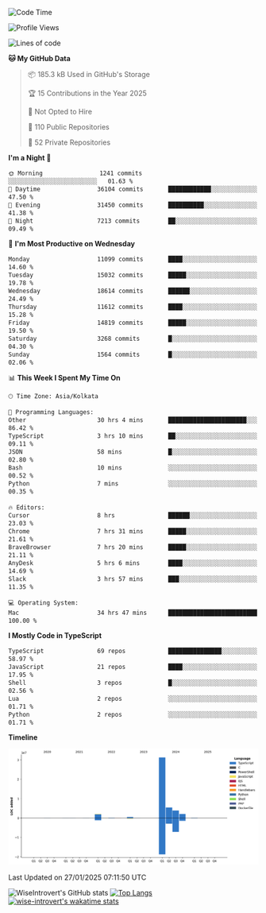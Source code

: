 <!--START_SECTION:waka-->
![Code Time](http://img.shields.io/badge/Code%20Time-2%2C170%20hrs%2015%20mins-blue)

![Profile Views](http://img.shields.io/badge/Profile%20Views-0-blue)

![Lines of code](https://img.shields.io/badge/From%20Hello%20World%20I%27ve%20Written-45.7%20million%20lines%20of%20code-blue)

**🐱 My GitHub Data** 

> 📦 185.3 kB Used in GitHub's Storage 
 > 
> 🏆 15 Contributions in the Year 2025
 > 
> 🚫 Not Opted to Hire
 > 
> 📜 110 Public Repositories 
 > 
> 🔑 52 Private Repositories 
 > 
**I'm a Night 🦉** 

```text
🌞 Morning                1241 commits        ░░░░░░░░░░░░░░░░░░░░░░░░░   01.63 % 
🌆 Daytime                36104 commits       ████████████░░░░░░░░░░░░░   47.50 % 
🌃 Evening                31450 commits       ██████████░░░░░░░░░░░░░░░   41.38 % 
🌙 Night                  7213 commits        ██░░░░░░░░░░░░░░░░░░░░░░░   09.49 % 
```
📅 **I'm Most Productive on Wednesday** 

```text
Monday                   11099 commits       ████░░░░░░░░░░░░░░░░░░░░░   14.60 % 
Tuesday                  15032 commits       █████░░░░░░░░░░░░░░░░░░░░   19.78 % 
Wednesday                18614 commits       ██████░░░░░░░░░░░░░░░░░░░   24.49 % 
Thursday                 11612 commits       ████░░░░░░░░░░░░░░░░░░░░░   15.28 % 
Friday                   14819 commits       █████░░░░░░░░░░░░░░░░░░░░   19.50 % 
Saturday                 3268 commits        █░░░░░░░░░░░░░░░░░░░░░░░░   04.30 % 
Sunday                   1564 commits        █░░░░░░░░░░░░░░░░░░░░░░░░   02.06 % 
```


📊 **This Week I Spent My Time On** 

```text
🕑︎ Time Zone: Asia/Kolkata

💬 Programming Languages: 
Other                    30 hrs 4 mins       ██████████████████████░░░   86.42 % 
TypeScript               3 hrs 10 mins       ██░░░░░░░░░░░░░░░░░░░░░░░   09.11 % 
JSON                     58 mins             █░░░░░░░░░░░░░░░░░░░░░░░░   02.80 % 
Bash                     10 mins             ░░░░░░░░░░░░░░░░░░░░░░░░░   00.52 % 
Python                   7 mins              ░░░░░░░░░░░░░░░░░░░░░░░░░   00.35 % 

🔥 Editors: 
Cursor                   8 hrs               ██████░░░░░░░░░░░░░░░░░░░   23.03 % 
Chrome                   7 hrs 31 mins       █████░░░░░░░░░░░░░░░░░░░░   21.61 % 
BraveBrowser             7 hrs 20 mins       █████░░░░░░░░░░░░░░░░░░░░   21.11 % 
AnyDesk                  5 hrs 6 mins        ████░░░░░░░░░░░░░░░░░░░░░   14.69 % 
Slack                    3 hrs 57 mins       ███░░░░░░░░░░░░░░░░░░░░░░   11.35 % 

💻 Operating System: 
Mac                      34 hrs 47 mins      █████████████████████████   100.00 % 
```

**I Mostly Code in TypeScript** 

```text
TypeScript               69 repos            ███████████████░░░░░░░░░░   58.97 % 
JavaScript               21 repos            ████░░░░░░░░░░░░░░░░░░░░░   17.95 % 
Shell                    3 repos             █░░░░░░░░░░░░░░░░░░░░░░░░   02.56 % 
Lua                      2 repos             ░░░░░░░░░░░░░░░░░░░░░░░░░   01.71 % 
Python                   2 repos             ░░░░░░░░░░░░░░░░░░░░░░░░░   01.71 % 
```



**Timeline**

![Lines of Code chart](https://raw.githubusercontent.com/wise-introvert/wise-introvert/master/assets/bar_graph.png)


 Last Updated on 27/01/2025 07:11:50 UTC
<!--END_SECTION:waka-->

![WiseIntrovert's GitHub stats](https://github-readme-stats.vercel.app/api?username=wise-introvert&count_private=true&show_icons=true)
[![Top Langs](https://github-readme-stats.vercel.app/api/top-langs/?username=wise-introvert&langs_count=10)](https://github.com/anuraghazra/github-readme-stats)
[![wise-introvert's wakatime stats](https://github-readme-stats.vercel.app/api/wakatime?username=wiseintrovert)](https://github.com/anuraghazra/github-readme-stats)
